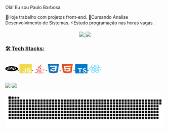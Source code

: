 Olá! Eu sou Paulo Barbosa


🔭Hoje trabalho com projetos front-end.
🌱Cursando Analise Desenvolvimento de Sistemas.
⚡Estudo programação nas horas vagas.

<div align="center">
  <a href="https://github.com/paulopbm">
  <img height="180em" src="https://github-readme-stats.vercel.app/api?username=paulopbm&show_icons=true&theme=dark&include_all_commits=true&count_private=true"/>
  <img height="180em" src="https://github-readme-stats.vercel.app/api/top-langs/?username=10moreira&layout=compact&langs_count=7&theme=dark"/>
</div>

  <h3>🛠 Tech Stacks:</h3>
  
<div style="display: inline_block"><br> 
   <img align="center" alt="Paulo-php" height="30" width="40" src="https://raw.githubusercontent.com/devicons/devicon/master/icons/php/php-plain.svg">
  <img align="center" alt="Paulo-Js" height="30" width="40" src="https://raw.githubusercontent.com/devicons/devicon/master/icons/javascript/javascript-plain.svg">
  <img align="center" alt="Paulo-Java" height="30" width="40" src="https://raw.githubusercontent.com/devicons/devicon/master/icons/java/java-plain.svg">
  <img align="center" alt="Paulo-css" height="30" width="40" src="https://raw.githubusercontent.com/devicons/devicon/master/icons/css3/css3-plain.svg">
  <img align="center" alt="Paulo-HTML" height="30" width="40" src="https://raw.githubusercontent.com/devicons/devicon/master/icons/html5/html5-original.svg">
  <img align="center" alt="Paulo-ty" height="30" width="40" src="https://raw.githubusercontent.com/devicons/devicon/master/icons/typescript/typescript-plain.svg">
  <img align="center" alt="Paulo-React" height="30" width="40" src="https://raw.githubusercontent.com/devicons/devicon/master/icons/react/react-original.svg">
</div>

  ##
 
<div> 
    <a href = "mailto:paulobm2015@gmail.com"><img src="https://img.shields.io/badge/Gmail-D14836?style=for-the-badge&logo=gmail&logoColor=white" target="_blank"></a>
   <a href="https://www.linkedin.com/in/paulobarb/" target="_blank"><img src="https://img.shields.io/badge/-LinkedIn-%230077B5?style=for-the-badge&logo=linkedin&logoColor=white" target="_blank"></a> 
  
  ![Animação de cobra](https://github.com/97proh/97proh/blob/output/github-contribution-grid-snake.svg)

  </div>
